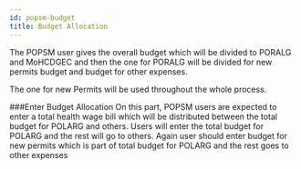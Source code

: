 ```yaml
---
id: popsm-budget
title: Budget Allocation
---
```



The POPSM user gives the overall budget which will be divided to PORALG and MoHCDGEC and then the one for PORALG will be divided for new permits budget and budget for other expenses.

The one for new Permits will be used throughout the whole process.

###Enter Budget Allocation 
On this part, POPSM users are expected to enter a total health wage bill which will be distributed between the total budget for POLARG and others. Users will enter the total budget for POLARG and the rest will go to others. Again user should enter budget for new permits which is part of total budget for POLARG and the rest goes to other expenses


